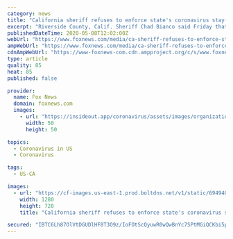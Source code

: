 ```yaml
---
category: news
title: "California sheriff refuses to enforce state's coronavirus stay-at-home orders: 'It doesn't make sense anymore'"
excerpt: "Riverside County, Calif. Sheriff Chad Bianco said Friday that he refuses to make criminals out of law-abiding business owners exercising their constitutional rights and providing for their families."
publishedDateTime: 2020-05-08T12:02:00Z
webUrl: "https://www.foxnews.com/media/ca-sheriff-refuses-to-enforce-states-stay-at-home-orders"
ampWebUrl: "https://www.foxnews.com/media/ca-sheriff-refuses-to-enforce-states-stay-at-home-orders.amp"
cdnAmpWebUrl: "https://www-foxnews-com.cdn.ampproject.org/c/s/www.foxnews.com/media/ca-sheriff-refuses-to-enforce-states-stay-at-home-orders.amp"
type: article
quality: 85
heat: 85
published: false

provider:
  name: Fox News
  domain: foxnews.com
  images:
    - url: "https://insideout.app/coronavirus/assets/images/organizations/foxnews.com-50x50.jpg"
      width: 50
      height: 50

topics:
  - Coronavirus in US
  - Coronavirus

tags:
  - US-CA

images:
  - url: "https://cf-images.us-east-1.prod.boltdns.net/v1/static/694940094001/65e7e15f-e15c-4c7f-9043-bda718ac4fd0/42cc04fb-f6c8-4490-be08-91f5e60cb50f/1280x720/match/image.jpg"
    width: 1280
    height: 720
    title: "California sheriff refuses to enforce state's coronavirus stay-at-home orders: 'It doesn't make sense anymore'"

secured: "IBTC6Lh87OlVtDGUDlHF8T3O9z/IoFOtScQyuwR0wQwBnYc7SPtMGiQCKbi5pX7fBaQZubv8gihTJew2Tcy13xsXhl/c2NSTNR2gyiHZtMBbja4WomC7bbUM00iER7VSJ8S11+lqf6+0eRKP2omh2pxX3rfe0wjU8O3cFt3YVFNexLMDigJ4r8ev+o5ROCgnURlhusaQ1R7/iZNeXC716xCNWzd4/GUleMacoXWD8PgVQpEVkfLEFUZ28p6BY57+3/6T2n0G9MFcdEM7sOMuxqgoYtZ31yrpNA+z//NwUx7vKKLItRscXAvmjZdZPV/C;lRv9J6Uk0gQuoN7e4NBmzg=="
---
```


